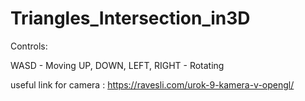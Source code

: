 # Triangles_Intersection_in3D

Controls:

WASD - Moving
UP, DOWN, LEFT, RIGHT - Rotating

useful link for camera : https://ravesli.com/urok-9-kamera-v-opengl/
